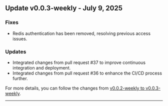 ## Update v0.0.3-weekly - July 9, 2025

### Fixes
- Redis authentication has been removed, resolving previous access issues.

### Updates
- Integrated changes from pull request #37 to improve continuous integration and deployment.
- Integrated changes from pull request #36 to enhance the CI/CD process further.

For more details, you can follow the changes from [v0.0.2-weekly to v0.0.3-weekly](https://github.com/getjavelin/javelin-iac/compare/v0.0.2-weekly...v0.0.3-weekly).

---

